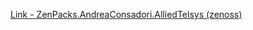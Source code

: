 [Link - ZenPacks.AndreaConsadori.AlliedTelsys (zenoss)](https://github.com/zenoss/ZenPacks.AndreaConsadori.AlliedTelsys)
